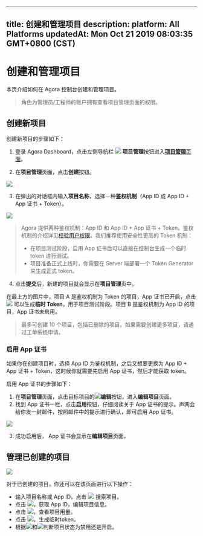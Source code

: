 
---
title: 创建和管理项目
description: 
platform: All Platforms
updatedAt: Mon Oct 21 2019 08:03:35 GMT+0800 (CST)
---
# 创建和管理项目
本页介绍如何在 Agora 控制台创建和管理项目。

> 角色为管理员/工程师的账户拥有查看项目管理页面的权限。

## 创建新项目

创建新项目的步骤如下：

1. 登录 Agora Dashboard，点击左侧导航栏 ![](https://web-cdn.agora.io/docs-files/1551254998344) **项目管理**按钮进入[**项目管理**页面](https://dashboard.agora.io/projects)。

2. 在**项目管理**页面，点击**创建**按钮。

![](https://web-cdn.agora.io/docs-files/1558344557924)

3. 在弹出的对话框内输入**项目名称**，选择一种**鉴权机制**（App ID 或 App ID + App 证书 + Token）。

![](https://web-cdn.agora.io/docs-files/1563785012162)

> Agora 提供两种鉴权机制：App ID 和 App ID + App 证书 + Token。鉴权机制的介绍详见[校验用户权限](../../cn/Agora%20Platform/token.md)。我们推荐使用安全性更高的 Token 机制：
>
> - 在项目测试阶段，启用 App 证书后可以直接在控制台生成一个临时 token 进行测试。
> - 项目准备正式上线时，你需要在 Server 端部署一个 Token Generator 来生成正式 token。

4. 点击**提交**后，新建的项目就会显示在**项目管理**页中。

在最上方的图片中，项目 A 是鉴权机制为 Token 的项目，App 证书已开启，点击 ![](https://web-cdn.agora.io/docs-files/1558344584474) 可以生成**临时 Token**，用于项目测试阶段。项目 B 是鉴权机制为 App ID 的项目，App 证书未启用。

> 最多可创建 10 个项目，包括已删除的项目。如果需要创建更多项目，请通过工单系统申请。

### 启用 App 证书

如果你在创建项目时，选择 App ID 为鉴权机制，之后又想要更换为 App ID + App 证书 + Token，这时候你就需要先启用 App 证书，然后才能获取 token。

启用 App 证书的步骤如下：

1. 在**项目管理**页面，点击目标项目的![](https://web-cdn.agora.io/docs-files/1551255135678)**编辑**按钮，进入**编辑项目**页面。
2. 找到 App 证书一栏，点击**启用**按钮，仔细阅读关于 App 证书的提示。声网会给你发一封邮件，按照邮件中的提示进行确认，即可启用 App 证书。

![](https://web-cdn.agora.io/docs-files/1563785138740)

3. 成功启用后， App 证书会显示在**编辑项目**页面。

## 管理已创建的项目

![](https://web-cdn.agora.io/docs-files/1563785157670)

对于已创建的项目，你还可以在该页面进行以下操作：

- 输入项目名称或 App ID，点击 ![](https://web-cdn.agora.io/docs-files/1551255111208) 搜索项目。
- 点击 ![](https://web-cdn.agora.io/docs-files/1564049108155)，获取 App ID，编辑项目信息。
- 点击 ![](https://web-cdn.agora.io/docs-files/1564048876293)，查看项目用量。
- 点击 ![](https://web-cdn.agora.io/docs-files/1564048991389)，生成临时token。
- 根据![](https://web-cdn.agora.io/docs-files/1551255188685)和![](https://web-cdn.agora.io/docs-files/1551258332165)判断项目状态为禁用还是开启。

